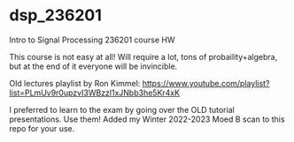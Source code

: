 # dsp_236201
Intro to Signal Processing 236201 course HW

This course is not easy at all! Will require a lot, tons of probaility+algebra, but at the end of it everyone will be invincible.

Old lectures playlist by Ron Kimmel: https://www.youtube.com/playlist?list=PLmUv9r0upzvI3WBzzl1xJNbb3he5Kr4xK

I preferred to learn to the exam by going over the OLD tutorial presentations. Use them!
Added my Winter 2022-2023 Moed B scan to this repo for your use.

